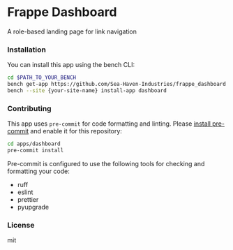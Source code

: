 # Frappe Dashboard

A role-based landing page for link navigation

### Installation

You can install this app using the bench CLI:

```bash
cd $PATH_TO_YOUR_BENCH
bench get-app https://github.com/Sea-Haven-Industries/frappe_dashboard --branch main
bench --site {your-site-name} install-app dashboard
```

### Contributing

This app uses `pre-commit` for code formatting and linting. Please [install pre-commit](https://pre-commit.com/#installation) and enable it for this repository:

```bash
cd apps/dashboard
pre-commit install
```

Pre-commit is configured to use the following tools for checking and formatting your code:

- ruff
- eslint
- prettier
- pyupgrade

### License

mit
